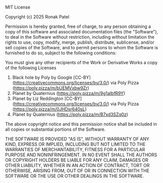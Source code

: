 MIT License

Copyright (c) 2025 Ronak Patel

Permission is hereby granted, free of charge, to any person obtaining a copy
of this software and associated documentation files (the "Software"), to deal
in the Software without restriction, including without limitation the rights
to use, copy, modify, merge, publish, distribute, sublicense, and/or sell
copies of the Software, and to permit persons to whom the Software is
furnished to do so, subject to the following conditions:

You must give any other recipients of the Work or Derivative Works a copy of the following Licenses  
1) Black hole by Poly by Google [CC-BY] (https://creativecommons.org/licenses/by/3.0/) via Poly Pizza (https://poly.pizza/m/bUEMVxbw9Zr)  
2) Planet by Quaternius (https://poly.pizza/m/9g1aIbfR9Y)  
3) Planet by Liz Reddington [CC-BY] (https://creativecommons.org/licenses/by/3.0/) via Poly Pizza (https://poly.pizza/m/0JHDsr640sL)  
4) Planet by Quaternius (https://poly.pizza/m/B7xd3SZq0z)  



The above copyright notice and this permission notice shall be included in all
copies or substantial portions of the Software.

THE SOFTWARE IS PROVIDED "AS IS", WITHOUT WARRANTY OF ANY KIND, EXPRESS OR
IMPLIED, INCLUDING BUT NOT LIMITED TO THE WARRANTIES OF MERCHANTABILITY,
FITNESS FOR A PARTICULAR PURPOSE AND NONINFRINGEMENT. IN NO EVENT SHALL THE
AUTHORS OR COPYRIGHT HOLDERS BE LIABLE FOR ANY CLAIM, DAMAGES OR OTHER
LIABILITY, WHETHER IN AN ACTION OF CONTRACT, TORT OR OTHERWISE, ARISING FROM,
OUT OF OR IN CONNECTION WITH THE SOFTWARE OR THE USE OR OTHER DEALINGS IN THE
SOFTWARE.